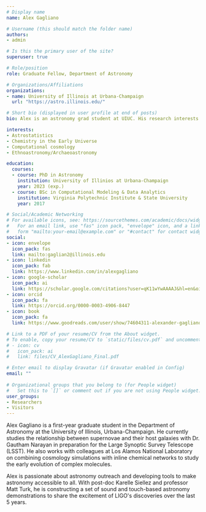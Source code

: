 ```yaml
---
# Display name
name: Alex Gagliano

# Username (this should match the folder name)
authors:
- admin

# Is this the primary user of the site?
superuser: true

# Role/position
role: Graduate Fellow, Department of Astronomy

# Organizations/Affiliations
organizations:
- name: University of Illinois at Urbana-Champaign
  url: "https://astro.illinois.edu/"

# Short bio (displayed in user profile at end of posts)
bio: Alex is an astronomy grad student at UIUC. His research interests include astrostatistics, cosmology, and multi-modal outreach.

interests:
- Astrostatistics
- Chemistry in the Early Universe
- Computational cosmology 
- Ethnoastronomy/Archaeoastronomy

education:
  courses:
  - course: PhD in Astronomy
    institution: University of Illinios at Urbana-Champaign
    year: 2023 (exp.)
  - course: BSc in Computational Modeling & Data Analytics
    institution: Virginia Polytechnic Institute & State University
    year: 2017

# Social/Academic Networking
# For available icons, see: https://sourcethemes.com/academic/docs/widgets/#icons
#   For an email link, use "fas" icon pack, "envelope" icon, and a link in the
#   form "mailto:your-email@example.com" or "#contact" for contact widget.
social:
- icon: envelope
  icon_pack: fas
  link: mailto:gaglian2@illinois.edu
- icon: linkedin
  icon_pack: fab
  link: https://www.linkedin.com/in/alexgagliano
- icon: google-scholar
  icon_pack: ai
  link: https://scholar.google.com/citations?user=qK11wYwAAAAJ&hl=en&oi=sra
- icon: orcid
  icon_pack: fa
  link: https://orcid.org/0000-0003-4906-8447
- icon: book
  icon_pack: fa
  link: https://www.goodreads.com/user/show/74604311-alexander-gagliano

# Link to a PDF of your resume/CV from the About widget.
# To enable, copy your resume/CV to `static/files/cv.pdf` and uncomment the lines below.  
# - icon: cv
#   icon_pack: ai
#   link: files/CV_AlexGagliano_Final.pdf

# Enter email to display Gravatar (if Gravatar enabled in Config)
email: ""
  
# Organizational groups that you belong to (for People widget)
#   Set this to `[]` or comment out if you are not using People widget.  
user_groups:
- Researchers
- Visitors
---
```


Alex Gagliano is a first-year graduate student in the Department of Astronomy at the University of Illinois, Urbana-Champaign. He currently studies the relationship between supernovae and their host galaxies with Dr. Gautham Narayan in preparation for the Large Synoptic Survey Telescope (LSST). He also works with colleagues at Los Alamos National Laboratory on combining cosmology simulations with inline chemical networks to study the early evolution of complex molecules.

Alex is passionate about astronomy outreach and developing tools to make astronomy accessible to all. With post-doc Karelle Siellez and professor Matt Turk, he is constructing a set of sound and touch-based astronomy demonstrations to share the excitement of LIGO's discoveries over the last 5 years.

